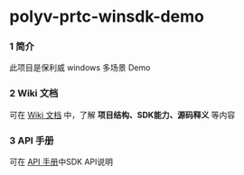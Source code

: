 # polyv-prtc-winsdk-demo
### 1 简介
此项目是保利威 windows 多场景 Demo



### 2 Wiki 文档
可在 [Wiki 文档](https://github.com/polyv/polyv-prtc-winsdk-demo/wiki) 中，了解 **项目结构、SDK能力、源码释义** 等内容



### 3 API 手册
可在 [API 手册](https://github.com/polyv/polyv-prtc-winsdk-demo/tree/master/docs)中SDK API说明
